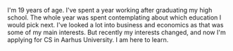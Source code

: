 I'm 19 years of age.
I've spent a year working after graduating my high school. 
The whole year was spent contemplating about which education I would pick next.
I've looked a lot into business and economics as that was some of my main interests.
But recently my interests changed, and now I'm applying for CS in Aarhus University. 
I am here to learn.
